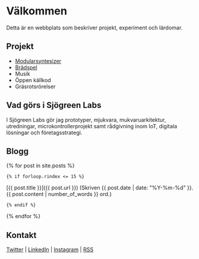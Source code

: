 # Välkommen

Detta är en webbplats som beskriver projekt, experiment och lärdomar.

## Projekt

* [Modularsyntesizer](/synthesizer.html)
* [Brädspel](https://boardgamegeek.com/collection/user/barse?gallery=small&rankobjecttype=subtype&rankobjectid=1&columns=title%7Cstatus%7Cversion%7Crating%7Cbggrating%7Cplays%7Ccomment%7Ccommands&geekranks=Board+Game+Rank&own=1&objecttype=thing&ff=1&subtype=boardgame)
* Musik
* Öppen källkod
* Gräsrotsrörelser

## Vad görs i Sjögreen Labs

I Sjögreen Labs gör jag prototyper, mjukvara, mukvaruarkitektur, utredningar, microkontrollerprojekt samt rådgivning inom IoT, digitala lösningar och företagsstrategi.

## Blogg

{% for post in site.posts %}

    {% if forloop.rindex <= 15 %}

[{{ post.title }}]({{ post.url }}) (Skriven {{ post.date | date: "%Y-%m-%d" }}. {{ post.content | number_of_words }} ord.)

    {% endif %}

{% endfor %}

## Kontakt

[Twitter](https://twitter.com/barse) | [LinkedIn](https://www.linkedin.com/in/larssjogreen/) | [Instagram](https://www.instagram.com/barse42/) | [RSS](/feed.xml)